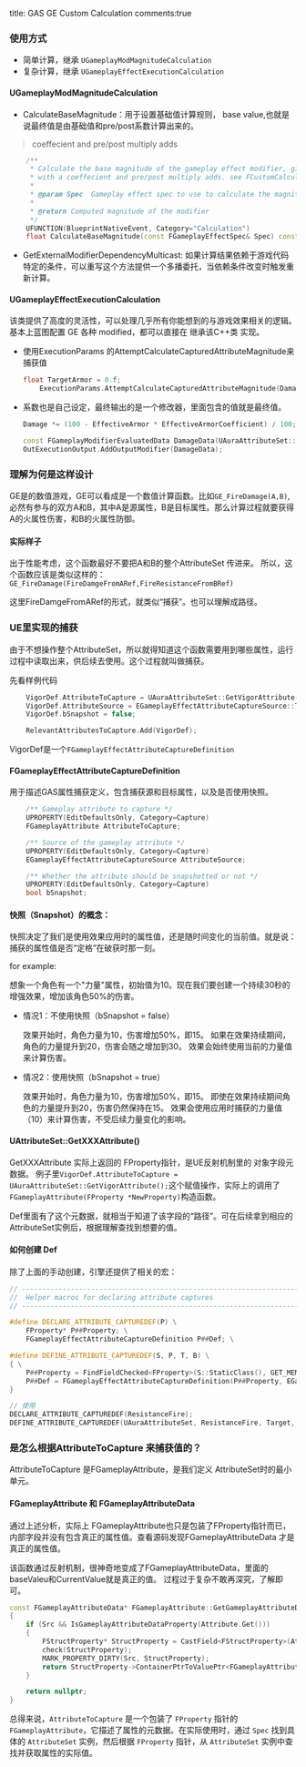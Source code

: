 title: GAS GE Custom Calculation
comments:true


### 使用方式

- 简单计算，继承 `UGameplayModMagnitudeCalculation`
- 复杂计算，继承 `UGameplayEffectExecutionCalculation`

#### UGameplayModMagnitudeCalculation

- CalculateBaseMagnitude：用于设置基础值计算规则， base value,也就是说最终值是由基础值和pre/post系数计算出来的。
 >  coeffecient and pre/post multiply adds
```cpp
	/**
	 * Calculate the base magnitude of the gameplay effect modifier, given the specified spec. Note that the owning spec def can still modify this base value
	 * with a coeffecient and pre/post multiply adds. see FCustomCalculationBasedFloat::CalculateMagnitude for details.
	 * 
	 * @param Spec	Gameplay effect spec to use to calculate the magnitude with
	 * 
	 * @return Computed magnitude of the modifier
	 */
	UFUNCTION(BlueprintNativeEvent, Category="Calculation")
	float CalculateBaseMagnitude(const FGameplayEffectSpec& Spec) const;
```    
- GetExternalModifierDependencyMulticast: 如果计算结果依赖于游戏代码特定的条件，可以重写这个方法提供一个多播委托，当依赖条件改变时触发重新计算。

#### UGameplayEffectExecutionCalculation
 该类提供了高度的灵活性，可以处理几乎所有你能想到的与游戏效果相关的逻辑。
 基本上蓝图配置 GE 各种 modified，都可以直接在 继承该C++类 实现。

 - 使用ExecutionParams 的AttemptCalculateCapturedAttributeMagnitude来捕获值
    ```cpp
    float TargetArmor = 0.f;
        ExecutionParams.AttemptCalculateCapturedAttributeMagnitude(DamageStatics().ArmorDef, EvaluationParameters, TargetArmor);
    ```
- 系数也是自己设定，最终输出的是一个修改器，里面包含的值就是最终值。
    ```cpp
    Damage *= (100 - EffectiveArmor * EffectiveArmorCoefficient) / 100;

	const FGameplayModifierEvaluatedData DamageData(UAuraAttributeSet::GetIncomingDamageAttribute(), EGameplayModOp::Additive, Damage);
	OutExecutionOutput.AddOutputModifier(DamageData);
    ```
### 理解为何是这样设计

GE是的数值游戏，GE可以看成是一个数值计算函数。比如`GE_FireDamage(A,B)`,必然有参与的双方A和B，其中A是源属性，B是目标属性。那么计算过程就要获得A的火属性伤害，和B的火属性防御。

#### 实际样子
出于性能考虑，这个函数最好不要把A和B的整个AttributeSet 传进来。
所以，这个函数应该是类似这样的：
`GE_FireDamage(FireDamgeFromARef,FireResistanceFromBRef)`

这里FireDamgeFromARef的形式，就类似“捕获”。也可以理解成路径。

### UE里实现的捕获
由于不想操作整个AttributeSet，所以就得知道这个函数需要用到哪些属性，运行过程中读取出来，供后续去使用。这个过程就叫做捕获。

先看样例代码
```cpp
	VigorDef.AttributeToCapture = UAuraAttributeSet::GetVigorAttribute();
	VigorDef.AttributeSource = EGameplayEffectAttributeCaptureSource::Target;
	VigorDef.bSnapshot = false;

	RelevantAttributesToCapture.Add(VigorDef);
```    
VigorDef是一个`FGameplayEffectAttributeCaptureDefinition`

#### FGameplayEffectAttributeCaptureDefinition

用于描述GAS属性捕获定义，包含捕获源和目标属性，以及是否使用快照。
```cpp
	/** Gameplay attribute to capture */
	UPROPERTY(EditDefaultsOnly, Category=Capture)
	FGameplayAttribute AttributeToCapture;

	/** Source of the gameplay attribute */
	UPROPERTY(EditDefaultsOnly, Category=Capture)
	EGameplayEffectAttributeCaptureSource AttributeSource;

	/** Whether the attribute should be snapshotted or not */
	UPROPERTY(EditDefaultsOnly, Category=Capture)
	bool bSnapshot;
```

#### 快照（Snapshot）的概念：
快照决定了我们是使用效果应用时的属性值，还是随时间变化的当前值。就是说：捕获的属性值是否“定格”在破获时那一刻。

for example:

想象一个角色有一个"力量"属性，初始值为10。现在我们要创建一个持续30秒的增强效果，增加该角色50%的伤害。

- 情况1：不使用快照（bSnapshot = false）

	效果开始时，角色力量为10，伤害增加50%，即15。
	如果在效果持续期间，角色的力量提升到20，伤害会随之增加到30。
	效果会始终使用当前的力量值来计算伤害。

- 情况2：使用快照（bSnapshot = true）

	效果开始时，角色力量为10，伤害增加50%，即15。
	即使在效果持续期间角色的力量提升到20，伤害仍然保持在15。
	效果会使用应用时捕获的力量值（10）来计算伤害，不受后续力量变化的影响。

#### UAttributeSet::GetXXXAttribute()

GetXXXAttribute 实际上返回的 FProperty指针，是UE反射机制里的 对象字段元数据。
例子里`VigorDef.AttributeToCapture = UAuraAttributeSet::GetVigorAttribute();`这个赋值操作，实际上的调用了`FGameplayAttribute(FProperty *NewProperty)`构造函数。

Def里面有了这个元数据，就相当于知道了该字段的“路径”。可在后续拿到相应的AttributeSet实例后，根据理解查找到想要的值。


#### 如何创建 Def

除了上面的手动创建，引擎还提供了相关的宏：
```cpp
// -------------------------------------------------------------------------
//	Helper macros for declaring attribute captures 
// -------------------------------------------------------------------------

#define DECLARE_ATTRIBUTE_CAPTUREDEF(P) \
	FProperty* P##Property; \
	FGameplayEffectAttributeCaptureDefinition P##Def; \

#define DEFINE_ATTRIBUTE_CAPTUREDEF(S, P, T, B) \
{ \
	P##Property = FindFieldChecked<FProperty>(S::StaticClass(), GET_MEMBER_NAME_CHECKED(S, P)); \
	P##Def = FGameplayEffectAttributeCaptureDefinition(P##Property, EGameplayEffectAttributeCaptureSource::T, B); \
}

// 使用
DECLARE_ATTRIBUTE_CAPTUREDEF(ResistanceFire);
DEFINE_ATTRIBUTE_CAPTUREDEF(UAuraAttributeSet, ResistanceFire, Target, false);

```



###  是怎么根据AttributeToCapture 来捕获值的？
AttributeToCapture 是FGameplayAttribute，是我们定义 AttributeSet时的最小单元。
#### FGameplayAttribute 和 FGameplayAttributeData
通过上述分析，实际上 FGameplayAttribute也只是包装了FProperty指针而已，内部字段并没有包含真正的属性值。查看源码发现FGameplayAttributeData 才是真正的属性值。

该函数通过反射机制，很神奇地变成了FGameplayAttributeData，里面的baseValeu和CurrentValue就是真正的值。 过程过于复杂不敢再深究，了解即可。
```cpp
const FGameplayAttributeData* FGameplayAttribute::GetGameplayAttributeData(const UAttributeSet* Src) const
{
	if (Src && IsGameplayAttributeDataProperty(Attribute.Get()))
	{
		FStructProperty* StructProperty = CastField<FStructProperty>(Attribute.Get());
		check(StructProperty);
		MARK_PROPERTY_DIRTY(Src, StructProperty);
		return StructProperty->ContainerPtrToValuePtr<FGameplayAttributeData>(Src);
	}

	return nullptr;
}
```
总得来说，`AttributeToCapture` 是一个包装了 `FProperty` 指针的 `FGameplayAttribute`，它描述了属性的元数据。在实际使用时，通过 `Spec` 找到具体的 `AttributeSet` 实例，然后根据 `FProperty` 指针，从 `AttributeSet` 实例中查找并获取属性的实际值。





    
